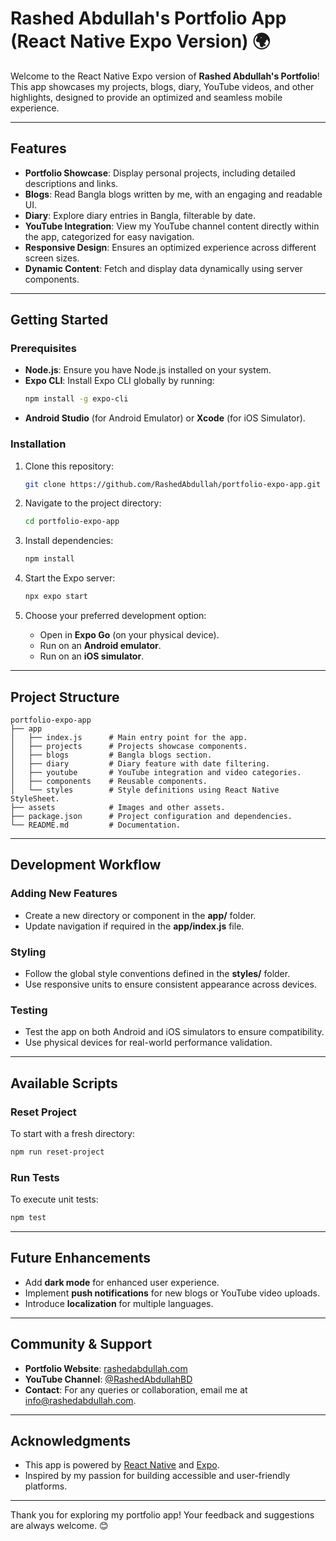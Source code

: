 # Rashed Abdullah's Portfolio App (React Native Expo Version) 🌍

Welcome to the React Native Expo version of **Rashed Abdullah's Portfolio**! This app showcases my projects, blogs, diary, YouTube videos, and other highlights, designed to provide an optimized and seamless mobile experience.

---

## Features

- **Portfolio Showcase**: Display personal projects, including detailed descriptions and links.
- **Blogs**: Read Bangla blogs written by me, with an engaging and readable UI.
- **Diary**: Explore diary entries in Bangla, filterable by date.
- **YouTube Integration**: View my YouTube channel content directly within the app, categorized for easy navigation.
- **Responsive Design**: Ensures an optimized experience across different screen sizes.
- **Dynamic Content**: Fetch and display data dynamically using server components.

---

## Getting Started

### Prerequisites

- **Node.js**: Ensure you have Node.js installed on your system.
- **Expo CLI**: Install Expo CLI globally by running:
  ```bash
  npm install -g expo-cli
  ```
- **Android Studio** (for Android Emulator) or **Xcode** (for iOS Simulator).

### Installation

1. Clone this repository:
   ```bash
   git clone https://github.com/RashedAbdullah/portfolio-expo-app.git
   ```

2. Navigate to the project directory:
   ```bash
   cd portfolio-expo-app
   ```

3. Install dependencies:
   ```bash
   npm install
   ```

4. Start the Expo server:
   ```bash
   npx expo start
   ```

5. Choose your preferred development option:
   - Open in **Expo Go** (on your physical device).
   - Run on an **Android emulator**.
   - Run on an **iOS simulator**.

---

## Project Structure

```
portfolio-expo-app
├── app
│   ├── index.js      # Main entry point for the app.
│   ├── projects      # Projects showcase components.
│   ├── blogs         # Bangla blogs section.
│   ├── diary         # Diary feature with date filtering.
│   ├── youtube       # YouTube integration and video categories.
│   ├── components    # Reusable components.
│   └── styles        # Style definitions using React Native StyleSheet.
├── assets            # Images and other assets.
├── package.json      # Project configuration and dependencies.
└── README.md         # Documentation.
```

---

## Development Workflow

### Adding New Features
- Create a new directory or component in the **app/** folder.
- Update navigation if required in the **app/index.js** file.

### Styling
- Follow the global style conventions defined in the **styles/** folder.
- Use responsive units to ensure consistent appearance across devices.

### Testing
- Test the app on both Android and iOS simulators to ensure compatibility.
- Use physical devices for real-world performance validation.

---

## Available Scripts

### Reset Project
To start with a fresh directory:
```bash
npm run reset-project
```

### Run Tests
To execute unit tests:
```bash
npm test
```

---

## Future Enhancements
- Add **dark mode** for enhanced user experience.
- Implement **push notifications** for new blogs or YouTube video uploads.
- Introduce **localization** for multiple languages.

---

## Community & Support

- **Portfolio Website**: [rashedabdullah.com](https://rashedabdullah.com)
- **YouTube Channel**: [@RashedAbdullahBD](https://www.youtube.com/@RashedAbdullahBD)
- **Contact**: For any queries or collaboration, email me at [info@rashedabdullah.com](mailto:info@rashedabdullah.com).

---

## Acknowledgments
- This app is powered by [React Native](https://reactnative.dev/) and [Expo](https://expo.dev).
- Inspired by my passion for building accessible and user-friendly platforms.

---

Thank you for exploring my portfolio app! Your feedback and suggestions are always welcome. 😊

